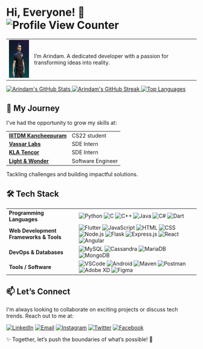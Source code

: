 # Hi, Everyone! 👋 ![Profile View Counter](https://komarev.com/ghpvc/?username=arindamsharma)

<table>
  <tr>
    <td>
       <a href="https://readyplayer.me/gallery/63ad711bd16b67196c5806d8-bMb5IHjpeg">
           <img src="./img/me/me2.0.png" alt="Me" style="height:100px;"/>
       </a> 
    </td>
    <td>
      I’m Arindam. A dedicated developer with a passion for transforming ideas into reality.
   </td>
  </tr>
</table>

<a href="https://github.com/anuraghazra/github-readme-stats">
 <img src="https://github-readme-stats.vercel.app/api?username=arindamsharma&theme=blueberry" alt="Arindam's GitHub Stats" />
</a>
<a href="https://github.com/DenverCoder1/github-readme-streak-stats">
 <img src="https://github-readme-streak-stats.herokuapp.com/?user=arindamsharma&theme=blueberry_duo" alt="Arindam's GitHub Streak" />
</a>

<!-- 
<a href="https://github-profile-trophy.vercel.app/?username=arindamsharma&theme=darkhub">
    <img src="https://github-profile-trophy.vercel.app/?username=arindamsharma&theme=darkhub" alt="GitHub Trophies" />
</a>
-->
<a href="https://github-readme-stats.vercel.app/api/top-langs/?username=arindamsharma&layout=compact&theme=blueberry">
    <img src="https://github-readme-stats.vercel.app/api/top-langs/?username=arindamsharma&layout=compact&theme=blueberry" alt="Top Languages" />
</a>

<!--
-->

## 🌟 My Journey

I've had the opportunity to grow my skills at:

<table>
  <tr>
    <td><strong><a href="https://iiitdm.ac.in">IIITDM Kancheepuram</a></strong></td>
    <td>CS22 student</td>
  </tr>
  <tr>
    <td><strong><a href="https://vassarlabs.com">Vassar Labs</a></strong></td>
    <td> SDE Intern</td>
  </tr>
  <tr>
    <td><strong><a href="https://kla.com">KLA Tencor</a></strong></td>
    <td>SDE Intern</td>
  </tr>
  <tr>
    <td><strong><a href="https://lnw.com">Light & Wonder</a></strong></td>
    <td>Software Engineer</td>
  </tr>
</table>

Tackling challenges and building impactful solutions.

## 🛠️ Tech Stack

<table>
  <tr>
    <td><strong>Programming Languages</strong></td>
    <td>
       <img src="https://img.shields.io/badge/Python-3776AB?style=flat-square&logo=python&logoColor=ffffff" alt="Python" />
       <img src="https://img.shields.io/badge/C%20-%2300599C.svg?style=flat-square&logo=c&logoColor=white" alt="C" />
       <img src="https://img.shields.io/badge/C%2B%2B-00599C?style=flat-square&logo=c%2B%2B&logoColor=white" alt="C++" />
       <img src="https://img.shields.io/badge/Java-007396?style=flat-square&logo=java&logoColor=ffffff" alt="Java" />
       <img src="https://img.shields.io/badge/C%23-239120?style=flat-square&logo=csharp&logoColor=ffffff" alt="C#" />
       <img src="https://img.shields.io/badge/Dart-0175C2?style=flat-square&logo=dart&logoColor=white" alt="Dart" />
    </td>
  </tr>
  <tr>
    <td><strong>Web Development Frameworks & Tools</strong></td>
    <td>
       <img src="https://img.shields.io/badge/Flutter-02569B?style=flat-square&logo=flutter&logoColor=white" alt="Flutter" />
       <img src="https://img.shields.io/badge/JavaScript-F7DF1E?style=flat-square&logo=javascript&logoColor=000000" alt="JavaScript" />
       <img src="https://img.shields.io/badge/HTML-E34F26?style=flat-square&logo=html5&logoColor=ffffff" alt="HTML" />
       <img src="https://img.shields.io/badge/CSS-1572B6?style=flat-square&logo=css3&logoColor=ffffff" alt="CSS" />
       <img src="https://img.shields.io/badge/Node.js-339933?style=flat-square&logo=nodedotjs&logoColor=white" alt="Node.js" />
       <img src="https://img.shields.io/badge/Flask-000000?style=flat-square&logo=flask&logoColor=white" alt="Flask" />
       <img src="https://img.shields.io/badge/Express.js-000000?style=flat-square&logo=express&logoColor=white" alt="Express.js" />
       <img src="https://img.shields.io/badge/React-61DAFB?style=flat-square&logo=react&logoColor=000000" alt="React" />
       <img src="https://img.shields.io/badge/Angular-D52C25?style=flat-square&logo=angular&logoColor=ffffff" alt="Angular" />
    </td>
  </tr>
  <tr>
    <td><strong>DevOps & Databases</strong></td>
    <td>
      <img src="https://img.shields.io/badge/MySQL-4479A1?style=flat-square&logo=mysql&logoColor=ffffff" alt="MySQL" />
      <img src="https://img.shields.io/badge/Cassandra-1287B1?style=flat-square&logo=apachecassandra&logoColor=ffffff" alt="Cassandra" />
      <img src="https://img.shields.io/badge/MariaDB-003545?style=flat-square&logo=mariadb&logoColor=ffffff" alt="MariaDB" />
      <img src="https://img.shields.io/badge/MongoDB-47A248?style=flat-square&logo=mongodb&logoColor=ffffff" alt="MongoDB" />
    </td>
  </tr>
  <tr>
    <td><strong>Tools / Software</strong></td>
    <td>
      <img src="https://img.shields.io/badge/VSCode-007ACC?style=flat-square&logo=visualstudio&logoColor=ffffff" alt="VSCode" />
       <img src="https://img.shields.io/badge/Android-34A853?style=flat-square&logo=android&logoColor=white" alt="Android" />
      <img src="https://img.shields.io/badge/Maven-C71A36?style=flat-square&logo=apachemaven&logoColor=white" alt="Maven" />
      <img src="https://img.shields.io/badge/Postman-FF6C37?style=flat-square&logo=postman&logoColor=white" alt="Postman" />
      <img src="https://img.shields.io/badge/Adobe_XD-FF26B6?style=flat-square&logo=adobexd&logoColor=white" alt="Adobe XD" />
      <img src="https://img.shields.io/badge/Figma-F24E1E?style=flat-square&logo=figma&logoColor=white" alt="Figma" />
    </td>
  </tr>
</table>

<!--
## 📫 Let’s Connect

<table>
  <tr>
    <td>I’m always looking to collaborate on exciting projects or discuss tech trends. Reach out to me at:</td>
  </tr>
  <tr>
    <td>
      <a href="https://www.linkedin.com/in/arindamsharma18/">
          <img src="https://img.shields.io/badge/-LinkedIn-0077B5?style=for-the-badge&logo=linkedin&logoColor=white" alt="LinkedIn" />
      </a> 
      <a href="mailto:arindamsharma1998@gmail.com">
          <img src="https://img.shields.io/badge/-Gmail-D14836?style=for-the-badge&logo=gmail&logoColor=white" alt="Gmail" />
      </a>
      <a href="https://www.instagram.com/arindam__s/">
          <img src="https://img.shields.io/badge/-Instagram-E4405F?style=for-the-badge&logo=instagram&logoColor=white" alt="Instagram" />
      </a>
      <a href="https://twitter.com/Arindam10400450">
          <img src="https://img.shields.io/badge/-Twitter-1DA1F2?style=for-the-badge&logo=twitter&logoColor=white" alt="Twitter" />
      </a>
      <a href="https://www.facebook.com/profile.php?id=100016351571912">
          <img src="https://img.shields.io/badge/-Facebook-1877F2?style=for-the-badge&logo=facebook&logoColor=white" alt="Facebook" />
      </a>
    </td>
  </tr>
  <tr>
    <td style="font-size: 1.1em; color: #555;">✨ Together, let’s push the boundaries of what’s possible! 🚀</td>
  </tr>
</table>
-->
## 📫 Let’s Connect

I'm always looking to collaborate on exciting projects or discuss tech trends. Reach out to me at:
       
[![LinkedIn](https://img.shields.io/badge/-LinkedIn-0077B5?style=flat&logo=linkedin&logoColor=white)](https://www.linkedin.com/in/arindamsharma18/)
[![Email](https://img.shields.io/badge/-Email-D14836?style=flat&logo=gmail&logoColor=white)](mailto:arindamsharma1998@gmail.com)
[![Instagram](https://img.shields.io/badge/-Instagram-E4405F?style=flat&logo=instagram&logoColor=white)](https://www.instagram.com/arindam__s/)
[![Twitter](https://img.shields.io/badge/-Twitter-1DA1F2?style=flat&logo=twitter&logoColor=white)](https://twitter.com/Arindam10400450)
[![Facebook](https://img.shields.io/badge/-Facebook-1877F2?style=flat&logo=facebook&logoColor=white)](https://www.facebook.com/profile.php?id=100016351571912)   
   
✨ Together, let’s push the boundaries of what’s possible! 🚀
  
